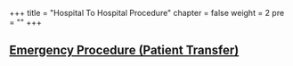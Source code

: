 +++
title = "Hospital To Hospital Procedure"
chapter = false
weight = 2
pre = "<b></b>"
+++

## [Emergency Procedure (Patient Transfer)](/typicalprocedures/emergencyprocedurehomhos/)
